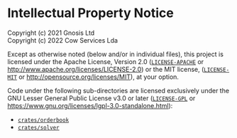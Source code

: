 # Intellectual Property Notice

Copyright (c) 2021 Gnosis Ltd  
Copyright (c) 2022 Cow Services Lda

Except as otherwise noted (below and/or in individual files), this project is licensed under
the Apache License, Version 2.0 ([`LICENSE-APACHE`](LICENSE-APACHE) or <http://www.apache.org/licenses/LICENSE-2.0>) or
the MIT license, ([`LICENSE-MIT`](LICENSE-MIT) or <http://opensource.org/licenses/MIT>), at your option.

Code under the following sub-directories are licensed exclusively under
the GNU Lesser General Public License v3.0 or later ([`LICENSE-GPL`](LICENSE-GPL) or <https://www.gnu.org/licenses/lgpl-3.0-standalone.html>):
- [`crates/orderbook`](crates/orderbook)
- [`crates/solver`](crates/solver)
